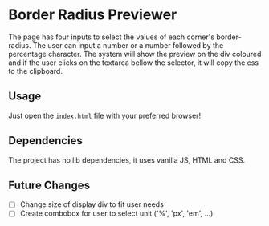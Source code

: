 # Border Radius Previewer
The page has four inputs to select the values of each corner's border-radius. 
The user can input a number or a number followed by the percentage character. 
The system will show the preview on the div coloured and if the user clicks on 
the textarea bellow the selector, it will copy the css to the clipboard.

## Usage
Just open the `index.html` file with your preferred browser!

## Dependencies
The project has no lib dependencies, it uses vanilla JS, HTML and CSS. 

## Future Changes
- [ ] Change size of display div to fit user needs
- [ ] Create combobox for user to select unit ('%', 'px', 'em', ...)
